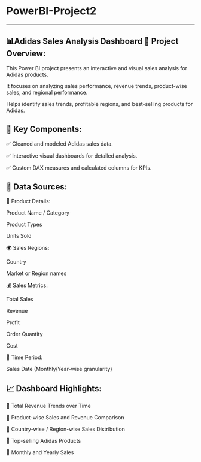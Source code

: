 # PowerBI-Project2
------------------------
📊Adidas Sales Analysis Dashboard
📌 Project Overview:
----------------------
This Power BI project presents an interactive and visual sales analysis for Adidas products.

It focuses on analyzing sales performance, revenue trends, product-wise sales, and regional performance.

Helps identify sales trends, profitable regions, and best-selling products for Adidas.

🔑 Key Components:
--------------------
✅ Cleaned and modeled Adidas sales data.

✅ Interactive visual dashboards for detailed analysis.

✅ Custom DAX measures and calculated columns for KPIs.

📂 Data Sources:
--------------------
📍 Product Details:

Product Name / Category

Product Types

Units Sold

🌍 Sales Regions:

Country

Market or Region names

💰 Sales Metrics:

Total Sales

Revenue

Profit

Order Quantity

Cost

📅 Time Period:

Sales Date (Monthly/Year-wise granularity)

📈 Dashboard Highlights:
----------------------------
📌 Total Revenue Trends over Time

📌 Product-wise Sales and Revenue Comparison

📌 Country-wise / Region-wise Sales Distribution

📌 Top-selling Adidas Products

📌 Monthly and Yearly Sales
